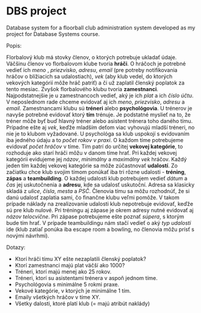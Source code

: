 
# DBS project

Database system for a floorball club administration system developed as my project for Database Systems course.


Popis:

Florbalový klub má stovky členov, o ktorých potrebuje ukladať údaje. Väčšinu členov vo florbalovom klube tvoria **hráči**. O hráčoch je potrebné vedieť ich *meno* , *priezvisko*, *adresu*, *email* (pre potreby notifikovania hráčov o blížiacich sa udalostiach), *vek* (aby klub vedel, do ktorých vekových kategórií môže hráč patriť) a či už zaplatil členský poplatok za tento mesiac. Zvyšok florbalového klubu tvoria **zamestnanci**. Najpodstatnejšie je u zamestnancoch vedieť, aký je ich *plat* a ich *číslo účtu*. V neposlednom rade chceme evidovať aj ich *meno*, *priezvisko*, *adresu* a *email*. Zamestnancami klubu sú **tréneri** alebo **psychológovia**. U trénerov je navyše potrebné evidovať ktorý **tím** trénuje. Je podstatné myslieť na to, že tréner môže byť buď hlavný tréner alebo asistent trénera toho daného tímu. Prípadne ešte aj *vek*, keďže mladším deťom viac vyhovujú mladší tréneri, no nie je to klubom vyžadované. U psychológa sa klub uspokojí s evidovaním iba jedného údaju a to *počet rokov v praxi*. O každom tíme potrebujeme evidovať *počet hráčov* v tíme. Tím patrí do určitej **vekovej kategórie**, to rozhoduje ako starí hráči môžu v danom tíme hrať. Pri každej vekovej kategórii evidujeme jej *názov*, *minimálny* a *maximálny vek* hráčov. Každý jeden tím každej vekovej kategórie sa môže zúčastnovať **udalostí**. Zo začiatku chce klub svojim tímom ponúkať iba tri rôzne udalosti - **tréning**, **zápas** a **teambuilding**. O každej udalosti klub potrebujem vedieť *dátum* a *čas* jej uskutočnenia a **adresu**, kde sa udalosť uskutoční. Adresa sa klasicky skladá z *ulice*, *čísla*, *mesta* a *PSČ*. Členovia tímu sa môžu rozhodnúť, že si danú udalosť zaplatia sami, čo finančne klubu veľmi pomôže. V takom prípade náklady na zrealizovanie udalosti klub nepotrebuje evidovať, keďže sú pre klub nulové. Pri tréningu aj zápase je okrem adresy nutné evidovať aj *názov telocvične*. Pri zápase potrebujeme ešte poznať *súpera*, s ktorým bude tím hrať. V prípade teambuildingu nám stačí vedieť o aký *typ udalosti* ide (klub zatiaľ ponúka iba escape room a bowling, no členovia môžu prísť s novými návrhmi).


Dotazy:

- Ktorí hráči tímu XY ešte nezaplatili členský poplatok?
- Ktorí zamestnanci majú plat väčší ako 1000?
- Tréneri, ktorí majú menej ako 25 rokov.
- Tréneri, ktorí su asistentami trénera v aspoň jednom tíme.
- Psychológovia s minimálne 5 rokmi praxe.
- Vekové kategórie, v ktorých je minimálne 1 tím.
- Emaily všetkých hráčov v tíme XY.
- Všetky dalosti, ktoré platí klub (= majú atribút naklády)


